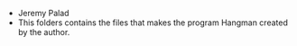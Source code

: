 + Jeremy Palad
+ This folders contains the files that makes the program Hangman created by the author.
